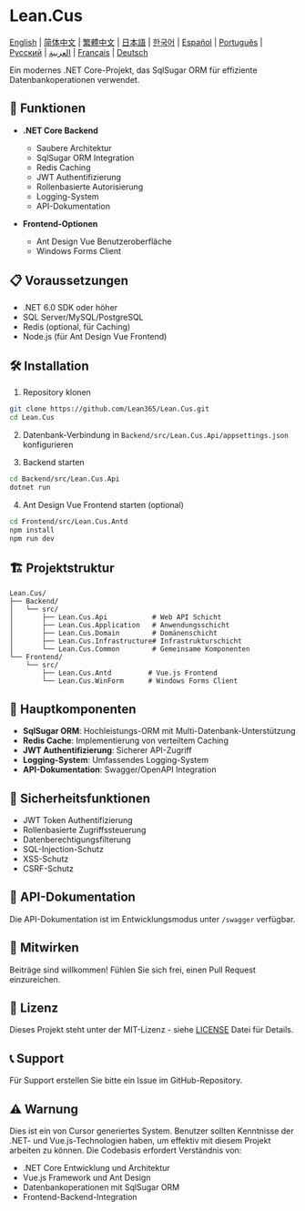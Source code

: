 # Lean.Cus

[English](README.md) | [简体中文](README.zh-CN.md) | [繁體中文](README.zh-TW.md) | [日本語](README.ja.md) | [한국어](README.ko.md) | [Español](README.es.md) | [Português](README.pt.md) | [Русский](README.ru.md) | [العربية](README.ar.md) | [Français](README.fr.md) | [Deutsch](README.de.md)

Ein modernes .NET Core-Projekt, das SqlSugar ORM für effiziente Datenbankoperationen verwendet.

## 🚀 Funktionen

- **.NET Core Backend**
  - Saubere Architektur
  - SqlSugar ORM Integration
  - Redis Caching
  - JWT Authentifizierung
  - Rollenbasierte Autorisierung
  - Logging-System
  - API-Dokumentation

- **Frontend-Optionen**
  - Ant Design Vue Benutzeroberfläche
  - Windows Forms Client

## 📋 Voraussetzungen

- .NET 6.0 SDK oder höher
- SQL Server/MySQL/PostgreSQL
- Redis (optional, für Caching)
- Node.js (für Ant Design Vue Frontend)

## 🛠️ Installation

1. Repository klonen
```bash
git clone https://github.com/Lean365/Lean.Cus.git
cd Lean.Cus
```

2. Datenbank-Verbindung in `Backend/src/Lean.Cus.Api/appsettings.json` konfigurieren

3. Backend starten
```bash
cd Backend/src/Lean.Cus.Api
dotnet run
```

4. Ant Design Vue Frontend starten (optional)
```bash
cd Frontend/src/Lean.Cus.Antd
npm install
npm run dev
```

## 🏗️ Projektstruktur

```
Lean.Cus/
├── Backend/
│   └── src/
│       ├── Lean.Cus.Api           # Web API Schicht
│       ├── Lean.Cus.Application   # Anwendungsschicht
│       ├── Lean.Cus.Domain        # Domänenschicht
│       ├── Lean.Cus.Infrastructure# Infrastrukturschicht
│       └── Lean.Cus.Common        # Gemeinsame Komponenten
└── Frontend/
    └── src/
        ├── Lean.Cus.Antd         # Vue.js Frontend
        └── Lean.Cus.WinForm      # Windows Forms Client
```

## 🔧 Hauptkomponenten

- **SqlSugar ORM**: Hochleistungs-ORM mit Multi-Datenbank-Unterstützung
- **Redis Cache**: Implementierung von verteiltem Caching
- **JWT Authentifizierung**: Sicherer API-Zugriff
- **Logging-System**: Umfassendes Logging-System
- **API-Dokumentation**: Swagger/OpenAPI Integration

## 🔐 Sicherheitsfunktionen

- JWT Token Authentifizierung
- Rollenbasierte Zugriffssteuerung
- Datenberechtigungsfilterung
- SQL-Injection-Schutz
- XSS-Schutz
- CSRF-Schutz

## 📝 API-Dokumentation

Die API-Dokumentation ist im Entwicklungsmodus unter `/swagger` verfügbar.

## 🤝 Mitwirken

Beiträge sind willkommen! Fühlen Sie sich frei, einen Pull Request einzureichen.

## 📄 Lizenz

Dieses Projekt steht unter der MIT-Lizenz - siehe [LICENSE](LICENSE) Datei für Details.

## 📞 Support

Für Support erstellen Sie bitte ein Issue im GitHub-Repository.

## ⚠️ Warnung

Dies ist ein von Cursor generiertes System. Benutzer sollten Kenntnisse der .NET- und Vue.js-Technologien haben, um effektiv mit diesem Projekt arbeiten zu können. Die Codebasis erfordert Verständnis von:
- .NET Core Entwicklung und Architektur
- Vue.js Framework und Ant Design
- Datenbankoperationen mit SqlSugar ORM
- Frontend-Backend-Integration 